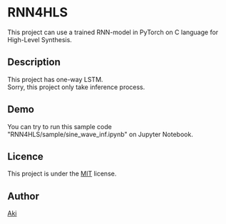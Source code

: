 RNN4HLS
===

This project can use a trained RNN-model in PyTorch on C language for High-Level Synthesis.

## Description
This project has one-way LSTM.  
Sorry, this project only take inference process.

## Demo
You can try to run this sample code "RNN4HLS/sample/sine_wave_inf.ipynb" on Jupyter Notebook.

## Licence
This project is under the [MIT](https://github.com/A03ki/LSTM_on_FPGA/blob/master/LICENSE) license.

## Author
[Aki](https://github.com/A03ki/)
